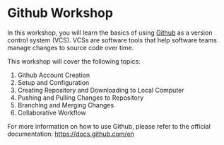 # Github Workshop

In this workshop, you will learn the basics of using [Github](https://github.com) as a version control system (VCS).
VCSs are software tools that help software teams manage changes to source code over time.

This workshop will cover the following topics:
1. Github Account Creation
2. Setup and Configuration
3. Creating Repository and Downloading to Local Computer
4. Pushing and Pulling Changes to Repository
5. Branching and Merging Changes
6. Collaborative Workflow

For more information on how to use Github, please refer to the official documentation: https://docs.github.com/en
